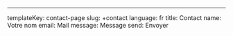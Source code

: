 ---
templateKey: contact-page
slug: +contact
language: fr
title: Contact
name: Votre nom
email: Mail
message: Message
send: Envoyer
